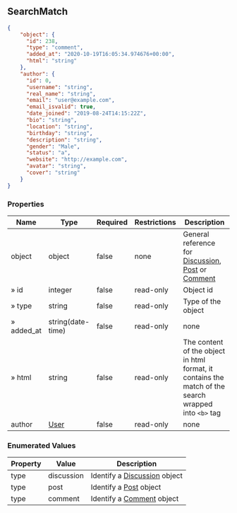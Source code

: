 <h2 id="tocS_SearchMatch">SearchMatch</h2>
<!-- backwards compatibility -->
<a id="schemasearchmatch"></a>
<a id="schema_SearchMatch"></a>
<a id="tocSsearchmatch"></a>
<a id="tocssearchmatch"></a>

```json
{
    "object": {
      "id": 238,
      "type": "comment",
      "added_at": "2020-10-19T16:05:34.974676+00:00",
      "html": "string"
    },
    "author": {
      "id": 0,
      "username": "string",
      "real_name": "string",
      "email": "user@example.com",
      "email_isvalid": true,
      "date_joined": "2019-08-24T14:15:22Z",
      "bio": "string",
      "location": "string",
      "birthday": "string",
      "description": "string",
      "gender": "Male",
      "status": "a",
      "website": "http://example.com",
      "avatar": "string",
      "cover": "string"
    }
}

```

### Properties

|Name|Type|Required|Restrictions|Description|
|---|---|---|---|---|
|object|object|false|none|General reference for [Discussion](#schemadiscussion), [Post](#schemapost) or [Comment](#schemacomment)|
|» id|integer|false|read-only|Object id|
|» type|string|false|read-only|Type of the object|
|» added_at|string(date-time)|false|read-only|none|
|» html|string|false|read-only|The content of the object in html format, it contains the match of the search wrapped into `<b>` tag|
|author|[User](#schemauser)|false|read-only|none|

### Enumerated Values

|Property|Value|Description|
|---|---|---|
|type|discussion|Identify a [Discussion](#schemadiscussion) object|
|type|post|Identify a [Post](#schemapost) object|
|type|comment|Identify a [Comment](#schemacomment) object|
